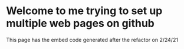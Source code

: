 # Welcome to me trying to set up multiple web pages on github
<head>
<html>
<body>
<p>
This page has the embed code generated after the refactor on 2/24/21</p>

<script>(()=>{const e=document.createElement("script");e.src="https://cdn.jsdelivr.net/npm/iframe-resizer@4.2.11/js/iframeResizer.min.js",document.body.appendChild(e),e.addEventListener("load",function(){const e=document.createElement("iframe");e.id="crowdsmart-embed-app",e.src="https://www.crowdsmartstage.ai/embed/evaluation/logohere/38a8b05e-72d3-11eb-82b2-0ad589fedacf/47c28d76-72d3-11eb-bc0f-0ad589fedacf",document.body.appendChild(e),e.addEventListener("load",function(){iFrameResize({},"#crowdsmart-embed-app")})})})();</script>

</body>
</html>
<style>
  #crowdsmart-embed-app {
    background: transparent;
    border: none;
    bottom: 0;
    max-height: 100vh;
    position: fixed;
    right: 0;
    width: 420px;
  }
</style>
</head>
